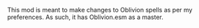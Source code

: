 This mod is meant to make changes to Oblivion spells as per my preferences.
As such, it has Oblivion.esm as a master.
